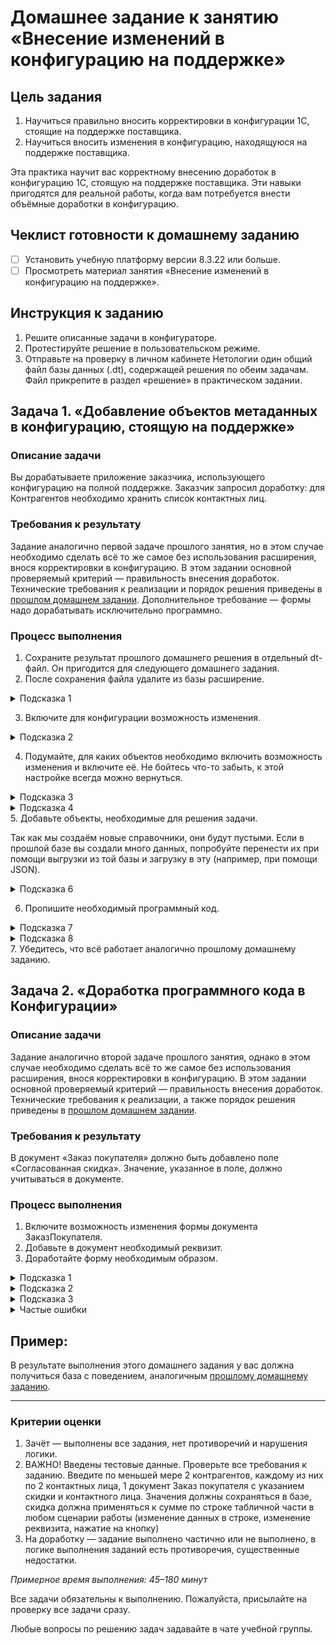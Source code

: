 # Домашнее задание к занятию «Внесение изменений в конфигурацию на поддержке»

## Цель задания

1. Научиться правильно вносить корректировки в конфигурации 1С, стоящие на поддержке поставщика.
2. Научиться вносить изменения в конфигурацию, находящуюся на поддержке поставщика.

Эта практика научит вас корректному внесению доработок в конфигурацию 1С, стоящую на поддержке поставщика. Эти навыки пригодятся для реальной работы, когда вам потребуется внести объёмные доработки в конфигурацию.

## Чеклист готовности к домашнему заданию

- [ ] Установить учебную платформу версии 8.3.22 или больше.
- [ ] Просмотреть материал занятия «Внесение изменений в конфигурацию на поддержке».

## Инструкция к заданию

1. Решите описанные задачи в конфигураторе.
2. Протестируйте решение в пользовательском режиме.
3. Отправьте на проверку в личном кабинете Нетологии один общий файл базы данных (.dt), содержащей решения по обеим задачам. Файл прикрепите в раздел «решение» в практическом задании.

## Задача 1. «Добавление объектов метаданных в конфигурацию, стоящую на поддержке»

### Описание задачи
Вы дорабатываете приложение заказчика, использующего конфигурацию на полной поддержке. Заказчик запросил доработку: для Контрагентов необходимо хранить список контактных лиц.

### Требования к результату
Задание аналогично первой задаче прошлого занятия, но в этом случае необходимо сделать всё то же самое без использования расширения, внося корректировки в конфигурацию.
В этом задании основной проверяемый критерий — правильность внесения доработок.
Технические требования к реализации и порядок решения приведены в [прошлом домашнем задании](homework-11-1.md). 
Дополнительное требование — формы надо дорабатывать исключительно программно.

### Процесс выполнения
1. Сохраните результат прошлого домашнего решения в отдельный dt-файл. Он пригодится для следующего домашнего задания.
2. После сохранения файла удалите из базы расширение.
<details>
  <summary>Подсказка 1</summary>
  Откройте список расширений. Снимите напротив расширения флаг «Активно». Удалите его.
</details>


3. Включите для конфигурации возможность изменения.
<details>
  <summary>Подсказка 2</summary>
  Включите возможность изменения, но не забудьте оставить для всех объектов настройку «Объект поставщика не редактируется».
</details>
 

4. Подумайте, для каких объектов необходимо включить возможность изменения и включите её. Не бойтесь что-то забыть, к этой настройке всегда можно вернуться.
<details>
  <summary>Подсказка 3</summary>
  Мы будем добавлять объекты-справочники, значит, надо разрешить редактировать корень конфигурации и подсистемы, в которые справочники будут включены.
  
  Также нам надо вносить изменения в документы (добавить для них реквизиты) и в формы документов (но тут есть одна хитрость, о ней — в одной из подсказок далее).
</details>
<details>
  <summary>Подсказка 4</summary>
  Не выбирайте пункт «Объект поставщика снят с поддержки». Используйте «Объект редактируется с сохранением поддержки».
  
  Также не устанавливайте флаг «Установить для подчинённых», если это не необходимо. Настраивайте объекты максимально точечно.
</details>
5. Добавьте объекты, необходимые для решения задачи.

Так как мы создаём новые справочники, они будут пустыми. Если в прошлой базе вы создали много данных, попробуйте перенести их при помощи выгрузки из той базы и загрузку в эту (например, при помощи JSON).
<details>
  <summary>Подсказка 6</summary>
  В общем случае, объекты можно скопировать из расширения, например, открыть его в соседней конфигурации и копировать их. Но следите за тем, чтобы типы данных не сбивались. Например, если вы скопируете сначала справочник Контактные лица, а потом справочник с должностями, то у реквизита Должность справочника КонтактныеЛица собьётся тип данных (будет установлена строка 10 символов), потому что на момент добавления этого справочника типа СправочникСсылка.Должности в конфигурации не будет.

  Также для справочников придётся указать подсистемы, в которые вы их размещаете.
</details>


6. Пропишите необходимый программный код.
<details>
  <summary>Подсказка 7</summary>
  В форме надо создать элемент формы и установить для него путь к данным. Реквизит отдельно создавать не надо, так как мы его добавили в документОбъект на уровне метаданных.
</details>
<details>
  <summary>Подсказка 8</summary>
  Конечно, программный код можно прописать в модуле формы, и для этого включить возможность изменения самой формы, но давайте обратим внимание, что все формы документов в событии ПриСозданииНаСервере вызывают одну и ту же процедуру общего модуля: 
  
  > ПодключаемыеКоманды.ПриСозданииНаСервере(ЭтотОбъект);
  
  Мы можем использовать это. «ЭтотОбъект» — это наша форма. Всё, что нам надо сделать, — включить возможность изменения для общего модуля, и из этой процедуры вызвать собственный общий модуль:
  <p align="center" width="100%">
    <img width="75%" src="img/HW_11_2_1.png"> 
  </p>
  
  А в самом этом модуле, исходя из имени формы, решать, как её доработать:
  <p align="center" width="100%">
    <img width="75%" src="img/HW_11_2_2.png"> 
  </p>
  
  Сам по себе этот способ может вызывать споры, т. к., с одной стороны, мы вносим корректировку в более универсальный механизм, с другой, — оставляем больше объектов на поддержке типовой конфигурации. Это удобнее, т. к. формы меняются чаще, чем подобные общие модули.
  
  Вы можете выбрать любой способ реализации, который вам больше нравится.
</details>
7. Убедитесь, что всё работает аналогично прошлому домашнему заданию.

## Задача 2. «Доработка программного кода в Конфигурации»

### Описание задачи
Задание аналогично второй задаче прошлого занятия, однако в этом случае необходимо сделать всё то же самое без использования расширения, внося корректировки в конфигурацию.
В этом задании основной проверяемый критерий — правильность внесения доработок.
Технические требования к реализации, а также порядок решения приведены в [прошлом домашнем задании](homework-11-1.md).

### Требования к результату
В документ «Заказ покупателя» должно быть добавлено поле «Согласованная скидка». Значение, указанное в поле, должно учитываться в документе.

### Процесс выполнения
1. Включите возможность изменения формы документа ЗаказПокупателя.
2. Добавьте в документ необходимый реквизит.
3. Доработайте форму необходимым образом.
<details>
  <summary>Подсказка 1</summary>
  Все объекты на форму должны быть добавлены программно.
</details>
<details>
  <summary>Подсказка 2</summary>
  Если в прошлом задании вы создали собственный общий модуль, пропишите добавление элементов в нём.
  
  Но обработчики событий должны располагаться в самой форме.
</details>
<details>
  <summary>Подсказка 3</summary>
  Не забывайте добавлять комментарии для выделения меняемого программного кода.
</details>

<details>
  <summary>Частые ошибки</summary>
  
  1. Учитывайте замечания из прошлой работы
  2. Не нужно дорабатыватьтакие обработчики, как "ТоварыКоличествоПриИзменении", "ТоварыЦенаПриИзменении" и т.п. Обратите внимание, все они вызывают одну функцию
  3. Если меняете стандартный метод (а по заданию это надо сделать) Менять его надо при помощи ИзменениеИКонтроль
  4. Выравнивайте только тот код, который Вы написали. Не следует пытаться выравнивать типовой код. Это усложнит дальнейшую поддержку, т.к. добавятся/удалятся невидимые символы - пробелы/табуляции и т.д., строка будет выглядеть, как измененная, хотя по факту такой не будет.
  5. При добавлении собственных методов в программный код, комментарий должен быть прописан **внутри метода, и в каждом методе** (то есть, в следующей строке, после "Процедура" или "Функция". Иначе, при обновлении, Вы не сможете отличить методы добавленные Вами при доработке, от методов, которые были удалены из типовой конфигурации поставщика.
  6. Заголовки для добавляемых элементов следует прописывать в "человекочитаемом" виде - с пробелами, т.е. не "ПеречсчитатьТаблицы", а "Пересчитать таблицы" (ВАЖНО это относится именно к заголовкам элементов, а не к их именам
  7. Реквизиты надо добавлять непосредственно в дерево конфигурации. Если вы создаете реквизит программно - он создается только в форме. То есть, информация никогда не сохранится в базе данных. Программно следует добавлять только элементы на форму, в данной задаче.
  8. Нельзя просто удалять или менять код типовой конфигурации. Исходный код обязательно должен быть сохранен в виде комментария (см. презентацию)
  9. Следует использовать единообразный стиль написания комментария. Например, если Вы начали использовать комментарий "// Начало. Иванов" - "// Конец. Иванов" - используйте такой же стиль везде. Это нужно еще и для того, чтобы Ваши доработки легко можно было бы найти в конфигурации глобальным поиском - 1 раз вводим в поиск строку "// Начало. Иванов" и сразу находим все места измененные Вами
  10. При доработке типового метода: с начала, лучше, написать комментарий с указанием автора и доработки, потом закомментировать исходный код типовой конфигурации, затем добавлять свой, новый
     
</details>

## Пример: 

В результате выполнения этого домашнего задания у вас должна получиться база с поведением, аналогичным [прошлому домашнему заданию](examples/HW_11_1_example.md).

------

### Критерии оценки

1. Зачёт — выполнены все задания, нет противоречий и нарушения логики. 
2. ВАЖНО! Введены тестовые данные. Проверьте все требования к заданию. Введите по меньшей мере 2 контрагентов, каждому из них по 2 контактных лица, 1 документ Заказ покупателя с указанием скидки и контактного лица. Значения должны сохраняться в базе, скидка должна применяться к сумме по строке табличной части в любом сценарии работы (изменение данных в строке, изменение реквизита, нажатие на кнопку)
3. На доработку — задание выполнено частично или не выполнено, в логике выполнения заданий есть противоречия, существенные недостатки.

*Примерное время выполнения: 45–180 минут*

Все задачи обязательны к выполнению. Пожалуйста, присылайте на проверку все задачи сразу.

Любые вопросы по решению задач задавайте в чате учебной группы.


